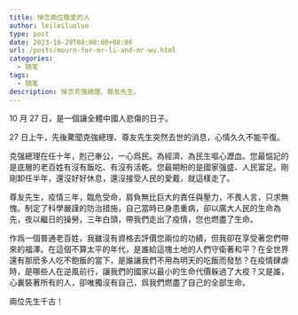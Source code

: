 ```yaml
---
title: 悼念兩位敬愛的人
author: leileiluoluo
type: post
date: 2023-10-29T08:00:00+08:00
url: /posts/mourn-for-mr-li-and-mr-wu.html
categories:
  - 随笔
tags:
  - 随笔
description: 悼念克强總理、尊友先生。
---
```


10 月 27 日，是一個讓全體中國人悲傷的日子。

27 日上午，先後驚聞克強總理、尊友先生突然去世的消息，心情久久不能平復。

克强總理在任十年，剋己奉公，一心爲民。為經濟、為民生嘔心瀝血。您最惦記的是底層的老百姓有沒有飯吃、有沒有活乾。您最期盼的是國家强盛、人民富足。剛剛卸任半年，還沒好好休息，還沒接受人民的愛戴，就這樣走了。

尊友先生，疫情三年，臨危受命，肩負無比巨大的責任與壓力，不畏人言，只求無愧。制定了科學嚴謹的防治措施，自己當時已身患重病，卻以廣大人民的生命為先，夜以繼日的操勞，三年白頭，帶我們走出了疫情，您也燃盡了生命。

作爲一個普通老百姓，我雖沒有資格去評價您兩位的功績，但我卻在享受著您們帶來的福澤。在這個不算太平的年代，是誰給這塊土地的人們守衛著和平？在全世界還有那麽多人吃不飽飯的當下，是誰讓我們不用為明天的吃飯而發愁？在疫情肆虐時，是哪些人在逆風前行，讓我們的國家以最小的生命代價躲過了大疫？又是誰，心裏裝著所有的人，卻唯獨沒有自己，爲我們燃盡了自己的全部生命。

兩位先生千古！
